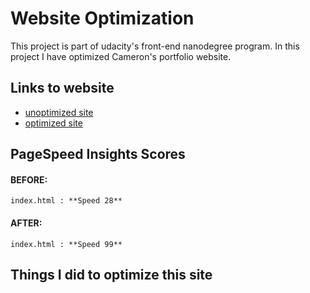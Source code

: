 # Website Optimization

This project is part of udacity's front-end nanodegree program.
In this project I have optimized Cameron's portfolio website.

## Links to website

* [unoptimized site](http://cameronwp.github.io/udportfolio/index.html)
* [optimized site](http://waseemahmed.in/cam_perf/index.html)


## PageSpeed Insights Scores
	
#### BEFORE:
	index.html : **Speed 28**
#### AFTER:
	index.html : **Speed 99**

## Things I did to optimize this site